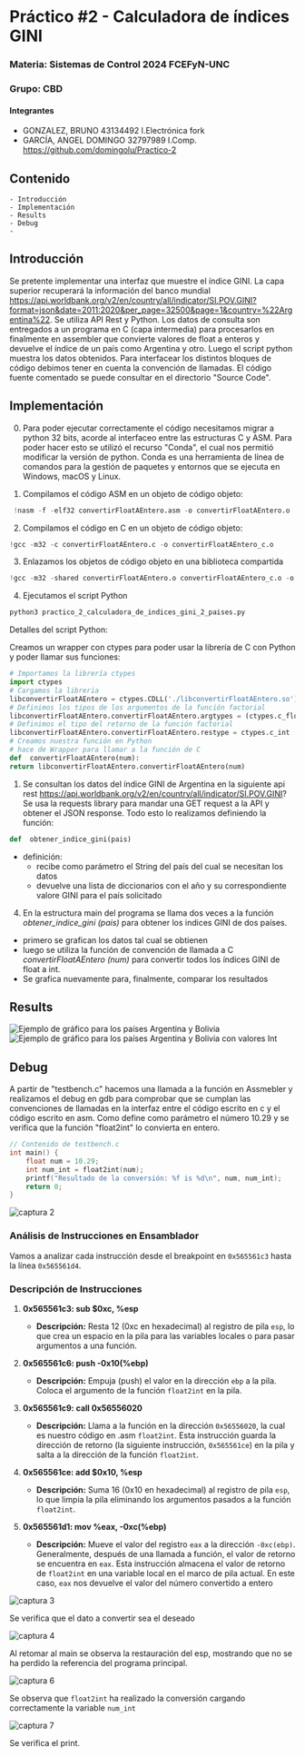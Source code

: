 # Práctico #2 - Calculadora de índices GINI
### Materia:  Sistemas de Control 2024 FCEFyN-UNC
### Grupo: CBD
#### Integrantes
* GONZALEZ, BRUNO		43134492	I.Electrónica	fork  
* GARCÍA, ANGEL DOMINGO		32797989	I.Comp.		https://github.com/domingolu/Practico-2

## Contenido
	- Introducción
	- Implementación
	- Results
	- Debug
	- 
<a name="introducción"></a>
## Introducción
Se pretente implementar una interfaz que muestre el índice GINI. La capa superior recuperará la información del banco mundial https://api.worldbank.org/v2/en/country/all/indicator/SI.POV.GINI?format=json&date=2011:2020&per_page=32500&page=1&country=%22Argentina%22. Se utiliza API Rest y Python. Los datos de consulta son entregados a un programa en C (capa intermedia) para procesarlos en finalmente en assembler que convierte valores de float a enteros y devuelve el índice de un país como Argentina y otro. Luego el script python muestra los datos obtenidos. Para interfacear los distintos bloques de código debimos tener en cuenta la convención de llamadas.
El código fuente comentado se puede consultar en el directorio "Source Code".

<a name="implementación"></a>
## Implementación

0. Para poder ejecutar correctamente el código necesitamos migrar a python 32 bits, acorde al interfaceo entre las estructuras C y ASM. Para poder hacer esto se utilizó el recurso "Conda", el cual nos permitió modificar la versión de python.
Conda es una herramienta de línea de comandos para la gestión de paquetes y entornos que se ejecuta en Windows, macOS y Linux.
   
1. Compilamos el código ASM en un objeto de código objeto:
```python
 !nasm -f -elf32 convertirFloatAEntero.asm -o convertirFloatAEntero.o  
```

2. Compilamos el código en C en un objeto de código objeto:
```python
!gcc -m32 -c convertirFloatAEntero.c -o convertirFloatAEntero_c.o
```

3. Enlazamos los objetos de código objeto en una biblioteca compartida
```python
!gcc -m32 -shared convertirFloatAEntero.o convertirFloatAEntero_c.o -o libconvertirFloatAEntero.so
```

4. Ejecutamos el script Python
```python
python3 practico_2_calculadora_de_indices_gini_2_paises.py
```
Detalles del script Python:

Creamos un wrapper con ctypes para poder usar la librería de C con Python y poder llamar sus funciones:
```python
# Importamos la librería ctypes
import ctypes
# Cargamos la libreria
libconvertirFloatAEntero = ctypes.CDLL('./libconvertirFloatAEntero.so')
# Definimos los tipos de los argumentos de la función factorial
libconvertirFloatAEntero.convertirFloatAEntero.argtypes = (ctypes.c_float,)
# Definimos el tipo del retorno de la función factorial
libconvertirFloatAEntero.convertirFloatAEntero.restype = ctypes.c_int
# Creamos nuestra función en Python
# hace de Wrapper para llamar a la función de C
def  convertirFloatAEntero(num):
return libconvertirFloatAEntero.convertirFloatAEntero(num)
```

1. Se consultan los datos del índice GINI de Argentina en la siguiente api rest https://api.worldbank.org/v2/en/country/all/indicator/SI.POV.GINI? Se usa la requests library para mandar una GET request a la API y obtener el JSON response. Todo esto lo realizamos definiendo la función:

```python
def  obtener_indice_gini(pais)
```
- definición:
	- recibe como parámetro el String del país del cual se necesitan los datos
	- devuelve una lista de diccionarios con el año y su correspondiente valore GINI para el país solicitado
4.  En la estructura main del programa se llama dos veces a la función *obtener_indice_gini (pais)* para obtener los indices GINI de dos países.
- primero se grafican los datos tal cual se obtienen
- luego se utiliza la función de convención de llamada a C *convertirFloatAEntero (num)* para convertir todos los índices GINI de float a int. 
- Se grafica nuevamente para, finalmente, comparar los resultados

<a name="Results"></a>
## Results

![Ejemplo de gráfico para los países Argentina y Bolivia](graphs.png)
![Ejemplo de gráfico para los países Argentina y Bolivia con valores Int](graphs_int.png)


## Debug

A partir de "testbench.c" hacemos una llamada a la función en Assmebler y realizamos el debug en gdb para comprobar que se cumplan las convenciones de llamadas en la interfaz entre el código escrito en c y el código escrito en asm.
Como define como parámetro el número 10.29 y se verifica que la función "float2int" lo convierta en entero.

```c
// Contenido de testbench.c
int main() {
    float num = 10.29;
    int num_int = float2int(num);
    printf("Resultado de la conversión: %f is %d\n", num, num_int);
    return 0;
}
 ```

<!-- Imágenes de la carpeta capturas -->
![captura 2](capturas/2.png)

### Análisis de Instrucciones en Ensamblador

Vamos a analizar cada instrucción desde el breakpoint en `0x565561c3` hasta la línea `0x565561d4`.

### Descripción de Instrucciones

1. **0x565561c3: sub $0xc, %esp**
   - **Descripción:** Resta 12 (0xc en hexadecimal) al registro de pila `esp`, lo que crea un espacio en la pila para las variables locales o para pasar argumentos a una función.

2. **0x565561c6: push -0x10(%ebp)**
   - **Descripción:** Empuja (push) el valor en la dirección `ebp` a la pila.  Coloca el argumento de la función `float2int` en la pila.

3. **0x565561c9: call 0x56556020 <float2int>**
   - **Descripción:** Llama a la función en la dirección `0x56556020`, la cual es nuestro código en .asm `float2int`. Esta instrucción guarda la dirección de retorno (la siguiente instrucción, `0x565561ce`) en la pila y salta a la dirección de la función `float2int`.

4. **0x565561ce: add $0x10, %esp**
   - **Descripción:** Suma 16 (0x10 en hexadecimal) al registro de pila `esp`, lo que limpia la pila eliminando los argumentos pasados a la función `float2int`.

5. **0x565561d1: mov %eax, -0xc(%ebp)**
   - **Descripción:** Mueve el valor del registro `eax` a la dirección `-0xc(ebp)`. Generalmente, después de una llamada a función, el valor de retorno se encuentra en `eax`. Esta instrucción almacena el valor de retorno de `float2int` en una variable local en el marco de pila actual. En este caso, `eax` nos devuelve el valor del número convertido a entero

![captura 3](capturas/3.png)

Se verifica que el dato a convertir sea el deseado

![captura 4](capturas/4.png)

Al retomar al main se observa la restauración del esp, mostrando que no se ha perdido la referencia del programa principal. 

![captura 6](capturas/6.png)

Se observa que `float2int` ha realizado la conversión cargando correctamente la variable `num_int`

![captura 7](capturas/7.png)

Se verifica el print.

